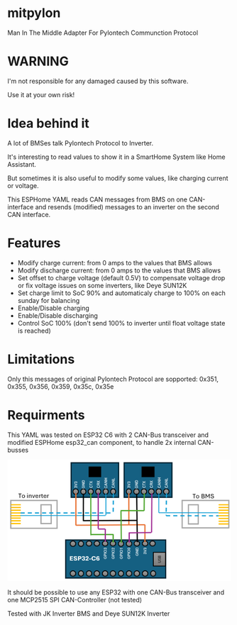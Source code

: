 # mitpylon
Man In The Middle Adapter For Pylontech Communction Protocol

# WARNING
I'm not responsible for any damaged caused by this software.

Use it at your own risk!

# Idea behind it
A lot of BMSes talk Pylontech Protocol to Inverter.

It's interesting to read values to show it in a SmartHome System like Home Assistant.

But sometimes it is also useful to modify some values, like charging current or voltage.

This ESPHome YAML reads CAN messages from BMS on one CAN-interface and resends (modified) messages to an inverter on the second CAN interface.

# Features
- Modify charge current: from 0 amps to the values that BMS allows
- Modify discharge current: from 0 amps to the values that BMS allows
- Set offset to charge voltage (default 0.5V) to compensate voltage drop or fix voltage issues on some inverters, like Deye SUN12K
- Set charge limit to SoC 90% and automaticaly charge to 100% on each sunday for balancing
- Enable/Disable charging
- Enable/Disable discharging
- Control SoC 100% (don't send 100% to inverter until float voltage state is reached)

# Limitations
Only this messages of original Pylontech Protocol are sopported:
0x351, 0x355, 0x356, 0x359, 0x35c, 0x35e

# Requirments
This YAML was tested on ESP32 C6 with 2 CAN-Bus transceiver and modified ESPHome esp32_can component, to handle 2x internal CAN-busses

![Connection diagram](connection.png "Connection diagram")

It should be possible to use any ESP32 with one CAN-Bus transceiver and one MCP2515 SPI CAN-Controller (not tested)

Tested with JK Inverter BMS and Deye SUN12K Inverter
